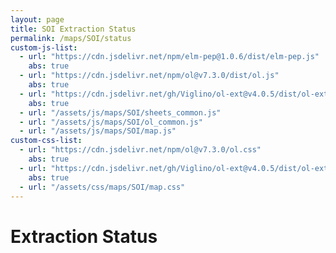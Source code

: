 ```yaml
---
layout: page
title: SOI Extraction Status
permalink: /maps/SOI/status
custom-js-list:
  - url: "https://cdn.jsdelivr.net/npm/elm-pep@1.0.6/dist/elm-pep.js"
    abs: true
  - url: "https://cdn.jsdelivr.net/npm/ol@v7.3.0/dist/ol.js"
    abs: true
  - url: "https://cdn.jsdelivr.net/gh/Viglino/ol-ext@v4.0.5/dist/ol-ext.min.js"
    abs: true
  - url: "/assets/js/maps/SOI/sheets_common.js"
  - url: "/assets/js/maps/SOI/ol_common.js"
  - url: "/assets/js/maps/SOI/map.js"
custom-css-list:
  - url: "https://cdn.jsdelivr.net/npm/ol@v7.3.0/ol.css"
    abs: true
  - url: "https://cdn.jsdelivr.net/gh/Viglino/ol-ext@v4.0.5/dist/ol-ext.min.css"
    abs: true
  - url: "/assets/css/maps/SOI/map.css"
---
```

# Extraction Status

<div id='call_status'></div>
<div id="map" class="map"></div>
